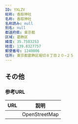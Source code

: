 ```yaml
---
ID: YXLZV
総称: 香取神社
名称: 香取神社
名称読み: null
別名: null
都道府県: 東京都
区域: 葛飾区
緯度: 35.7583253
経度: 139.8327757
郵便番号: 1240006
住所: 東京都葛飾区堀切８丁目２０−２５
---
```


## その他

### 参考URL

| URL | 説明          |
| --- | ------------- |
|     | OpenStreetMap |
